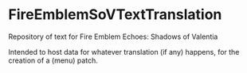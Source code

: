 # FireEmblemSoVTextTranslation
Repository of text for Fire Emblem Echoes: Shadows of Valentia

Intended to host data for whatever translation (if any) happens, for the creation of a (menu) patch.
